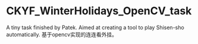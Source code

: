 # CKYF_WinterHolidays_OpenCV_task
A tiny task finished by Patek.
Aimed at creating a tool to play Shisen-sho automatically.
基于opencv实现的连连看外挂。

